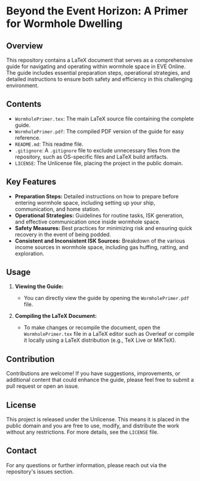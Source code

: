 # Beyond the Event Horizon: A Primer for Wormhole Dwelling

## Overview

This repository contains a LaTeX document that serves as a comprehensive guide for navigating and operating within wormhole space in EVE Online. The guide includes essential preparation steps, operational strategies, and detailed instructions to ensure both safety and efficiency in this challenging environment.

## Contents

- `WormholePrimer.tex`: The main LaTeX source file containing the complete guide.
- `WormholePrimer.pdf`: The compiled PDF version of the guide for easy reference.
- `README.md`: This readme file.
- `.gitignore`: A `.gitignore` file to exclude unnecessary files from the repository, such as OS-specific files and LaTeX build artifacts.
- `LICENSE`: The Unlicense file, placing the project in the public domain.

## Key Features

- **Preparation Steps:** Detailed instructions on how to prepare before entering wormhole space, including setting up your ship, communication, and home station.
- **Operational Strategies:** Guidelines for routine tasks, ISK generation, and effective communication once inside wormhole space.
- **Safety Measures:** Best practices for minimizing risk and ensuring quick recovery in the event of being podded.
- **Consistent and Inconsistent ISK Sources:** Breakdown of the various income sources in wormhole space, including gas huffing, ratting, and exploration.

## Usage

1. **Viewing the Guide:**
   - You can directly view the guide by opening the `WormholePrimer.pdf` file.

2. **Compiling the LaTeX Document:**
   - To make changes or recompile the document, open the `WormholePrimer.tex` file in a LaTeX editor such as Overleaf or compile it locally using a LaTeX distribution (e.g., TeX Live or MiKTeX).

## Contribution

Contributions are welcome! If you have suggestions, improvements, or additional content that could enhance the guide, please feel free to submit a pull request or open an issue.

## License

This project is released under the Unlicense. This means it is placed in the public domain and you are free to use, modify, and distribute the work without any restrictions. For more details, see the `LICENSE` file.

## Contact

For any questions or further information, please reach out via the repository's issues section.

